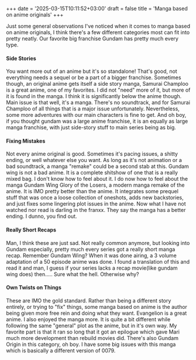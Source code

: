 +++
date = '2025-03-15T10:11:52+03:00'
draft = false
title = 'Manga based on anime originals'
+++

Just some general observations I've noticed when it comes to manga based on anime originals, I think there's a few different categories most can fit into pretty neatly. Our favorite big franchise Gundam has pretty much every type.

#### Side Stories
You want more out of an anime but it's so standalone! That's good, not everything needs a sequel or be a part of a bigger franchise. Sometimes though, an original anime gets itself a side story manga,
Samurai Champloo is a great anime, one of my favorites. I did not "need" more of it, but more of it is found in the manga. I think it is significantly below the anime though. Main issue is that well, it's a manga. There's no soundtrack, and for Samurai Champloo of all things that is a major issue unfortunately. Nevertheless, some more adventures with our main characters is fine to get. And oh boy, if you thought gundam was a large anime franchise, it is an equally as large manga franchise, with just side-story stuff to main series being as big.

#### Fixing Mistakes
Not every anime original is good. Sometimes it's pacing issues, a shitty ending, or well whatever else you want. As long as it's not animation or a bad soundtrack, a manga "remake" could be a second stab at this. 
Gundam wing is not a bad anime. It is a complete shitshow of one that is a really mixed bag. I don't know how to feel about it. I do now how to feel about the manga Gundam Wing Glory of the Losers, a modern manga remake of the anime. It is IMO pretty better than the anime. It integrates some prequel stuff that was once a loose collection of oneshots, adds new backstories, and just fixes some lingering plot issues in the anime. 
Now what I have not watched nor read is darling in the franxx. They say the manga has a better ending. I dunno, you find out. 

#### Really Short Recaps
Man, I think these are just sad. Not really common anymore, but looking into Gundam especially, pretty much every series got a really short manga recap. Remember Gundam Wing? When it was done airing, a 3 volume adaptation of a 50 episode anime was done. I found a translation of this and read it and man, I guess if your series lacks a recap movie(like gundam wing does) then..... Sure what the hell. Otherwise why?

#### Own Twists on Things
These are IMO the gold standard. Rather than being a different story entirely, or trying to "fix" things, some manga based on anime is the author being given more free rein and doing what they want.
Evangelion is a great anime. I also enjoyed the manga more. It is quite a bit different while following the same "general" plot as the anime, but in it's own way. My favorite part is that it ran so long that it got an epilogue which gave Mari much more development than rebuild movies did. There's also Gundam Origin in this category, oh boy. I have some big issues with this manga which is basically a different version of 0079. 